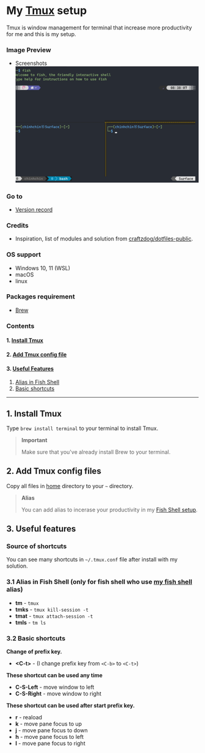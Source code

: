 # **My [Tmux](https://github.com/tmux/tmux/wiki) setup**
Tmux is window management for terminal that increase more productivity for me and this is my setup.

### **Image Preview**
- Screenshots
![Screenshot](./readme-assets/screenshot.png)

### **Go to**
- [Version record](./version-record.json)

### **Credits**
- Inspiration, list of modules and solution from [craftzdog/dotfiles-public](https://github.com/craftzdog/dotfiles-public).

### **OS support**
- Windows 10, 11 (WSL)
- macOS
- linux

### **Packages requirement**
- [Brew](https://github.com/chinhchin/Brew-setup.git)

### **Contents**
#### 1. [Install Tmux](./readme.md#1-install-tmux)

#### 2. [Add Tmux config file](./readme.md#2-add-tmux-config-files)

#### 3. [Useful Features](./readme.md#3-useful-features)
1. [Alias in Fish Shell](./readme.md#31-alias-in-fish-shell-only-for-fish-shell-who-use-my-fish-shellhttpsgithubcomchinhchinfish-shell-setup-alias)
2. [Basic shortcuts](./readme.md#32-basic-shortcuts)

---

## **1. Install Tmux**
Type ```brew install terminal``` to your terminal to install Tmux.

> **Important**
>
> Make sure that you've already install Brew to your terminal.

## **2. Add Tmux config files**
Copy all files in [home](./home/) directory to your ```~``` directory.

> **Alias**
>
> You can add alias to incerase your productivity in my [Fish Shell setup](https://github.com/chinhchin/Fish-Shell-setup.git).

## **3. Useful features**
### **Source of shortcuts**
You can see many shortcuts in ```~/.tmux.conf``` file after install with my solution.

### **3.1 Alias in Fish Shell** (only for fish shell who use [my fish shell](https://github.com/chinhchin/Fish-Shell-setup) alias)

- **tm** - ```tmux```
- **tmks** - ```tmux kill-session -t```
- **tmat** - ```tmux attach-session -t```
- **tmls** - ```tm ls```

### **3.2 Basic shortcuts**
**Change of prefix key.**
- **\<C-t\>** - (I change prefix key from ```<C-b>``` to ```<C-t>```)

**These shortcut can be used any time**
- **C-S-Left** - move window to left
- **C-S-Right** - move window to right

**These shortcut can be used after start prefix key.**
- **r** - reaload
- **k** - move pane focus to up
- **j** - move pane focus to down
- **h** - move pane focus to left
- **l** - move pane focus to right
